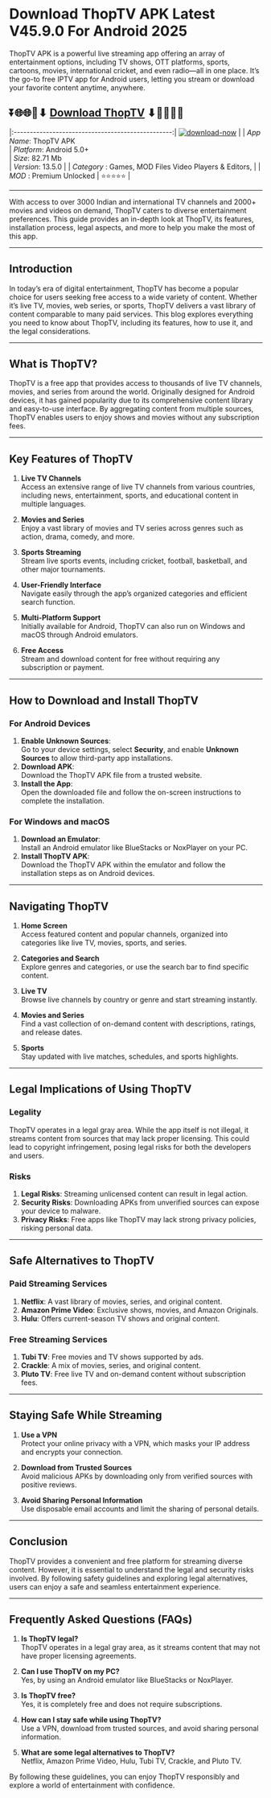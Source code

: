 # Download ThopTV APK Latest V45.9.0 For Android 2025

ThopTV APK is a powerful live streaming app offering an array of entertainment options, including TV shows, OTT platforms, sports, cartoons, movies, international cricket, and even radio—all in one place. It’s the go-to free IPTV app for Android users, letting you stream or download your favorite content anytime, anywhere.

## ⏬🌐🌐📌⬇ [Download ThopTV](https://newsloopy.com/thoptv-apk/) ⬇📌🌐🌐⏬

|:-------------------------------------------------:|
[![download-now](https://github.com/user-attachments/assets/22657e67-9d2d-46af-a41a-5d365d2ddc1f)](https://newsloopy.com/thoptv-apk/)  |
| *App Name*: ThopTV APK                   
| *Platform*: Android 5.0+                     
| *Size*: 82.71 Mb                                                  
| *Version*: 13.5.0    |
| *Category* : Games, MOD Files Video Players & Editors, |
| *MOD* : Premium Unlocked
| ⭐⭐⭐⭐⭐ |

---


With access to over 3000 Indian and international TV channels and 2000+ movies and videos on demand, ThopTV caters to diverse entertainment preferences. This guide provides an in-depth look at ThopTV, its features, installation process, legal aspects, and more to help you make the most of this app.

---

## Introduction  
In today’s era of digital entertainment, ThopTV has become a popular choice for users seeking free access to a wide variety of content. Whether it’s live TV, movies, web series, or sports, ThopTV delivers a vast library of content comparable to many paid services. This blog explores everything you need to know about ThopTV, including its features, how to use it, and the legal considerations.

---

## What is ThopTV?  
ThopTV is a free app that provides access to thousands of live TV channels, movies, and series from around the world. Originally designed for Android devices, it has gained popularity due to its comprehensive content library and easy-to-use interface. By aggregating content from multiple sources, ThopTV enables users to enjoy shows and movies without any subscription fees.

---

## Key Features of ThopTV  

1. **Live TV Channels**  
   Access an extensive range of live TV channels from various countries, including news, entertainment, sports, and educational content in multiple languages.  

2. **Movies and Series**  
   Enjoy a vast library of movies and TV series across genres such as action, drama, comedy, and more.  

3. **Sports Streaming**  
   Stream live sports events, including cricket, football, basketball, and other major tournaments.  

4. **User-Friendly Interface**  
   Navigate easily through the app’s organized categories and efficient search function.  

5. **Multi-Platform Support**  
   Initially available for Android, ThopTV can also run on Windows and macOS through Android emulators.  

6. **Free Access**  
   Stream and download content for free without requiring any subscription or payment.  

---

## How to Download and Install ThopTV  

### For Android Devices  
1. **Enable Unknown Sources**:  
   Go to your device settings, select **Security**, and enable **Unknown Sources** to allow third-party app installations.  
2. **Download APK**:  
   Download the ThopTV APK file from a trusted website.  
3. **Install the App**:  
   Open the downloaded file and follow the on-screen instructions to complete the installation.  

### For Windows and macOS  
1. **Download an Emulator**:  
   Install an Android emulator like BlueStacks or NoxPlayer on your PC.  
2. **Install ThopTV APK**:  
   Download the ThopTV APK within the emulator and follow the installation steps as on Android devices.  

---

## Navigating ThopTV  

1. **Home Screen**  
   Access featured content and popular channels, organized into categories like live TV, movies, sports, and series.  

2. **Categories and Search**  
   Explore genres and categories, or use the search bar to find specific content.  

3. **Live TV**  
   Browse live channels by country or genre and start streaming instantly.  

4. **Movies and Series**  
   Find a vast collection of on-demand content with descriptions, ratings, and release dates.  

5. **Sports**  
   Stay updated with live matches, schedules, and sports highlights.  

---

## Legal Implications of Using ThopTV  

### Legality  
ThopTV operates in a legal gray area. While the app itself is not illegal, it streams content from sources that may lack proper licensing. This could lead to copyright infringement, posing legal risks for both the developers and users.  

### Risks  
1. **Legal Risks**: Streaming unlicensed content can result in legal action.  
2. **Security Risks**: Downloading APKs from unverified sources can expose your device to malware.  
3. **Privacy Risks**: Free apps like ThopTV may lack strong privacy policies, risking personal data.  

---

## Safe Alternatives to ThopTV  

### Paid Streaming Services  
1. **Netflix**: A vast library of movies, series, and original content.  
2. **Amazon Prime Video**: Exclusive shows, movies, and Amazon Originals.  
3. **Hulu**: Offers current-season TV shows and original content.  

### Free Streaming Services  
1. **Tubi TV**: Free movies and TV shows supported by ads.  
2. **Crackle**: A mix of movies, series, and original content.  
3. **Pluto TV**: Free live TV and on-demand content without subscription fees.  

---

## Staying Safe While Streaming  

1. **Use a VPN**  
   Protect your online privacy with a VPN, which masks your IP address and encrypts your connection.  

2. **Download from Trusted Sources**  
   Avoid malicious APKs by downloading only from verified sources with positive reviews.  

3. **Avoid Sharing Personal Information**  
   Use disposable email accounts and limit the sharing of personal details.  

---

## Conclusion  
ThopTV provides a convenient and free platform for streaming diverse content. However, it is essential to understand the legal and security risks involved. By following safety guidelines and exploring legal alternatives, users can enjoy a safe and seamless entertainment experience.  

---

## Frequently Asked Questions (FAQs)  

1. **Is ThopTV legal?**  
   ThopTV operates in a legal gray area, as it streams content that may not have proper licensing agreements.  

2. **Can I use ThopTV on my PC?**  
   Yes, by using an Android emulator like BlueStacks or NoxPlayer.  

3. **Is ThopTV free?**  
   Yes, it is completely free and does not require subscriptions.  

4. **How can I stay safe while using ThopTV?**  
   Use a VPN, download from trusted sources, and avoid sharing personal information.  

5. **What are some legal alternatives to ThopTV?**  
   Netflix, Amazon Prime Video, Hulu, Tubi TV, Crackle, and Pluto TV.  

By following these guidelines, you can enjoy ThopTV responsibly and explore a world of entertainment with confidence.  
```
